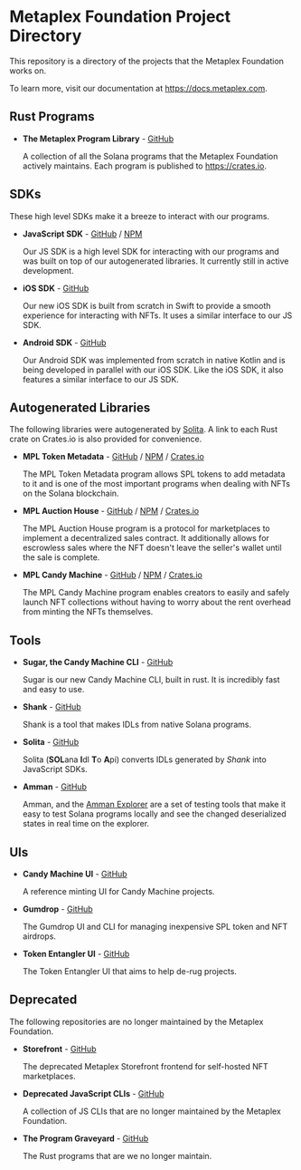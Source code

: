 # Metaplex Foundation Project Directory

This repository is a directory of the projects that the Metaplex Foundation works on.

To learn more, visit our documentation at https://docs.metaplex.com.

## Rust Programs

- **The Metaplex Program Library** - [GitHub](https://github.com/metaplex-foundation/metaplex-program-library)

  A collection of all the Solana programs that the Metaplex Foundation actively maintains. Each program is published to https://crates.io.

## SDKs

These high level SDKs make it a breeze to interact with our programs.

- **JavaScript SDK** - [GitHub](https://github.com/metaplex-foundation/js) / [NPM](https://www.npmjs.com/package/@metaplex-foundation/js)

  Our JS SDK is a high level SDK for interacting with our programs and was built on top of our autogenerated libraries. It currently still in active development.

- **iOS SDK** - [GitHub](https://github.com/metaplex-foundation/metaplex-ios)

  Our new iOS SDK is built from scratch in Swift to provide a smooth experience for interacting with NFTs. It uses a similar interface to our JS SDK.

- **Android SDK** - [GitHub](https://github.com/metaplex-foundation/metaplex-android)

  Our Android SDK was implemented from scratch in native Kotlin and is being developed in parallel with our iOS SDK. Like the iOS SDK, it also features a similar interface to our JS SDK.

## Autogenerated Libraries

The following libraries were autogenerated by [Solita](#Solita). A link to each Rust crate on Crates.io is also provided for convenience.

- **MPL Token Metadata** - [GitHub](https://github.com/metaplex-foundation/metaplex-program-library/tree/master/token-metadata/js) / [NPM](https://www.npmjs.com/package/@metaplex-foundation/mpl-token-metadata) / [Crates.io](https://crates.io/crates/mpl-token-metadata)

  The MPL Token Metadata program allows SPL tokens to add metadata to it and is one of the most important programs when dealing with NFTs on the Solana blockchain.

- **MPL Auction House** - [GitHub](https://github.com/metaplex-foundation/metaplex-program-library/tree/master/auction-house/js) / [NPM](https://www.npmjs.com/package/@metaplex-foundation/mpl-auction-house) / [Crates.io](https://crates.io/crates/mpl-auction-house)

  The MPL Auction House program is a protocol for marketplaces to implement a decentralized sales contract. It additionally allows for escrowless sales where the NFT doesn't leave the seller's wallet until the sale is complete.

- **MPL Candy Machine** - [GitHub](https://github.com/metaplex-foundation/metaplex-program-library/tree/master/candy-machine/js) / [NPM](https://www.npmjs.com/package/@metaplex-foundation/mpl-candy-machine) / [Crates.io](https://crates.io/crates/mpl-candy-machine)

  The MPL Candy Machine program enables creators to easily and safely launch NFT collections without having to worry about the rent overhead from minting the NFTs themselves.

## Tools

- **Sugar, the Candy Machine CLI** - [GitHub](https://github.com/metaplex-foundation/sugar)

  Sugar is our new Candy Machine CLI, built in rust. It is incredibly fast and easy to use.

- **Shank** - [GitHub](https://github.com/metaplex-foundation/shank)

  Shank is a tool that makes IDLs from native Solana programs.

<div id="Solita"></div>

- **Solita** - [GitHub](https://github.com/metaplex-foundation/solita)

  Solita (**SOL**ana **I**dl **T**o **A**pi) converts IDLs generated by _Shank_ into JavaScript SDKs.

- **Amman** - [GitHub](https://github.com/metaplex-foundation/amman)

  Amman, and the [Amman Explorer](https://github.com/metaplex-foundation/amman-explorer) are a set of testing tools that make it easy to test Solana programs locally and see the changed deserialized states in real time on the explorer.

## UIs

- **Candy Machine UI** - [GitHub](https://github.com/metaplex-foundation/candy-machine-ui)

  A reference minting UI for Candy Machine projects.

- **Gumdrop** - [GitHub](https://github.com/metaplex-foundation/gumdrop)

  The Gumdrop UI and CLI for managing inexpensive SPL token and NFT airdrops.

- **Token Entangler UI** - [GitHub](https://github.com/metaplex-foundation/token-entangler-ui)

  The Token Entangler UI that aims to help de-rug projects.

## Deprecated

The following repositories are no longer maintained by the Metaplex Foundation.

- **Storefront** - [GitHub](https://github.com/metaplex-foundation/deprecated-storefront)

  The deprecated Metaplex Storefront frontend for self-hosted NFT marketplaces.

- **Deprecated JavaScript CLIs** - [GitHub](https://github.com/metaplex-foundation/deprecated-clis)

  A collection of JS CLIs that are no longer maintained by the Metaplex Foundation.

- **The Program Graveyard** - [GitHub](https://github.com/metaplex-foundation/the-graveyard)

  The Rust programs that are we no longer maintain.

